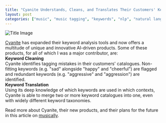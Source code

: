 ```yaml
---
title: "Cyanite Understands, Cleans, and Translates Their Customers' Keyword Taxonomies"
layout: post
categories: ["music", "music tagging", "keywords", "nlp", "natural language processing", "cyanite", "data science"]
---
```


![Title Image]("assets/img/cyanite_keyword_cleaning.jpg")

[Cyanite](https://cyanite.ai/) has expanded their keyword analysis tools and now offers a multitude of unique and innovative AI-driven products. Some of these products, for all of which I was a major contributor, are: \
__Keyword Cleaning__ \
Cyanite identifies tagging mistakes in their customers' catalogues. Non-fitting keywords (e.g. "sad" alongside "happy" and "cheerful") are flagged and redundant keywords (e.g. "aggressive" and "aggression") are identified. \
__Keyword Translation__ \
Using its deep knowledge of which keywords are used in which contexts, Cyanite is able to merge two or more keyword catalogues into one, even with widely different keyword taxonomies.

Read more about Cyanite, their new products, and their plans for the future in this article on [musically](https://musically.com/2021/08/03/music-ally-startup-files-cyanite-innovative-new-uses-of-music-ai/).
